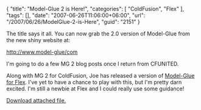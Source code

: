 {
	"title": "Model-Glue 2 is Here!",
	"categories": [
		"ColdFusion",
		"Flex"
	],
	"tags": [],
	"date": "2007-06-26T11:06:00+06:00",
	"url": "/2007/06/26/ModelGlue-2-is-Here",
	"guid": "2151"
}

The title says it all. You can now grab the 2.0 version of Model-Glue from the new shiny website at:

<a href="http://www.model-glue.com">http://www.model-glue/com</a>

I'm going to do a few MG 2 blog posts once I return from CFUNITED. 

Along with MG 2 for ColdFusion, Joe has released a version of <a href="http://www.model-glue.com/flex.cfm">Model-Glue for Flex</a>. I've yet to have a chance to play with this, but I'm pretty darn excited. I'm still a newbie at Flex and I could really use some guidance!<p><a href='enclosures/C%3A%5Chosts%5Cwww%2Ecoldfusionjedi%2Ecom%5Cenclosures%2Fmgnew%2Epng'>Download attached file.</a></p>